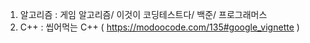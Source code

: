 1. 알고리즘 : 게임 알고리즘/ 이것이 코딩테스트다/ 백준/ 프로그래머스
2. C++ : 씹어먹는 C++ ( https://modoocode.com/135#google_vignette )
